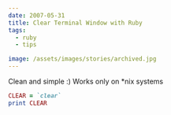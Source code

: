 ```yaml
---
date: 2007-05-31
title: Clear Terminal Window with Ruby
tags:
  - ruby
  - tips

image: /assets/images/stories/archived.jpg
---
```


Clean and simple :)
Works only on *nix systems

```ruby
CLEAR = `clear`
print CLEAR
```
